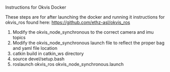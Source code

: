 Instructions for Okvis Docker

These steps are for after launching the docker and running it
instructions for okvis_ros found here: https://github.com/ethz-asl/okvis_ros

1. Modify the okvis_node_synchronous to the correct camera and imu topics
2. Modify the okvis_node_synchronous launch file to reflect the proper bag and yaml file location
3. catkin build in catkin_ws directory
4. source devel/setup.bash
5. roslaunch okvis_ros okvis_node_synchronous.launch
